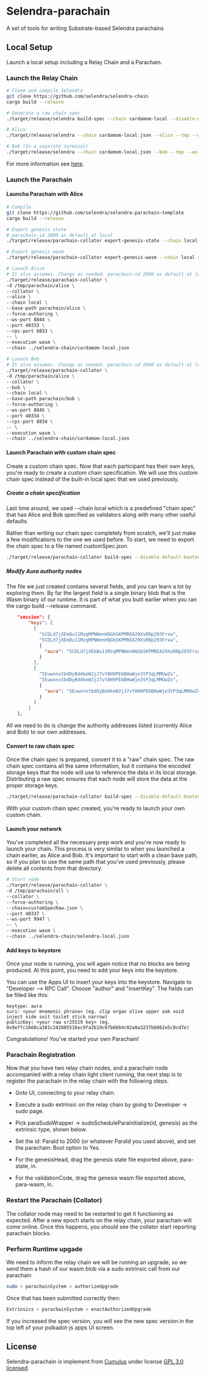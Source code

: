# Selendra-parachain
A set of tools for writing Substrate-based Selendra parachains

## Local Setup
Launch a local setup including a Relay Chain and a Parachain.

### Launch the Relay Chain
```sh
# Clone and compile Selendra
git clone https://github.com/selendra/selendra-chain
cargo build --release

# Generate a raw chain spec
./target/release/selendra build-spec --chain cardamom-local --disable-default-bootnode --raw > cardamom-local.json

# Alice
./target/release/selendra --chain cardamom-local.json --alice --tmp --ws-port 9945

# Bob (In a separate terminal)
./target/release/selendra --chain cardamom-local.json --bob --tmp --ws-port 9946 --port 30334
```
For more information see [here](https://github.com/selendra/selendra-chain/blob/main/README.md).

### Launch the Parachain

#### Launcha Parachain with Alice

```sh
# Compile 
git clone https://github.com/selendra/selendra-parachain-template
cargo build --release

# Export genesis state
# parachain-id 2000 as default at local 
./target/release/parachain-collator export-genesis-state --chain local > genesis-state

# Export genesis wasm
./target/release/parachain-collator export-genesis-wasm --chain local > genesis-wasm

# Launch Alice
# It also assumes. Change as needed. parachain-id 2000 as default at local 
./target/release/parachain-collator \
-d /tmp/parachain/alice \
--collator \
--alice \
--chain local \
--base-path parachain/alice \
--force-authoring \
--ws-port 8844 \
--port 40333 \
--rpc-port 8833 \
-- \
--execution wasm \
--chain ../selendra-chain/cardamom-local.json

# Launch Bob
# It also assumes. Change as needed. parachain-id 2000 as default at local 
./target/release/parachain-collator \
-d /tmp/parachain/alice \
--collator \
--bob \
--chain local \
--base-path parachain/bob \
--force-authoring \
--ws-port 8845 \
--port 40334 \
--rpc-port 8834 \
-- \
--execution wasm \
--chain ../selendra-chain/cardamom-local.json

```

#### Launch Parachain with custom chain spec

Create a custom chain spec. Now that each participant has their own keys, you're ready to create a custom chain specification. We will use this custom chain spec instead of the built-in local spec that we used previously.

##### Create a chain specification

Last time around, we used --chain local which is a predefined "chain spec" that has Alice and Bob specified as validators along with many other useful defaults.

Rather than writing our chain spec completely from scratch, we'll just make a few modifications to the one we used before. To start, we need to export the chain spec to a file named customSpec.json.

```sh
./target/release/parachain-collator build-spec --disable-default-bootnode --chain local > customSpec.json
```

##### Modify Aura authority nodes

The file we just created contains several fields, and you can learn a lot by exploring them. By far the largest field is a single binary blob that is the Wasm binary of our runtime. It is part of what you built earlier when you ran the cargo build --release command.

```json
    "session": {
        "keys": [
          [
            "5CDLd7jXEm8u11MzqMPNWenHQGbSKPMREA29XsRNp293Frxw",
            "5CDLd7jXEm8u11MzqMPNWenHQGbSKPMREA29XsRNp293Frxw",
            {
              "aura": "5CDLd7jXEm8u11MzqMPNWenHQGbSKPMREA29XsRNp293Frxw"
            }
          ],
          [
            "5EuwnnxtbdDyBd4keWJjJ7vY8H9PE6BHwWje3tP3qLMMUwZo",
            "5EuwnnxtbdDyBd4keWJjJ7vY8H9PE6BHwWje3tP3qLMMUwZo",
            {
              "aura": "5EuwnnxtbdDyBd4keWJjJ7vY8H9PE6BHwWje3tP3qLMMUwZo"
            }
          ]
        ]
    },
```

All we need to do is change the authority addresses listed (currently Alice and Bob) to our own addresses.

#### Convert to raw chain spec

Once the chain spec is prepared, convert it to a "raw" chain spec. The raw chain spec contains all the same information, but it contains the encoded storage keys that the node will use to reference the data in its local storage. Distributing a raw spec ensures that each node will store the data at the proper storage keys.

```sh
./target/release/parachain-collator build-spec --disable-default-bootnode --chain=customSpec.json --raw > customSpecRaw.json
```

With your custom chain spec created, you're ready to launch your own custom chain.

#### Launch your network

You've completed all the necessary prep work and you're now ready to launch your chain. This process is very similar to when you launched a chain earlier, as Alice and Bob. It's important to start with a clean base path, so if you plan to use the same path that you've used previously, please delete all contents from that directory.

```sh
# Start node
./target/release/parachain-collator \
-d /tmp/parachain/all \
--collator \
--force-authoring \
--chain=customSpecRaw.json \
--port 40337 \
--ws-port 9947 \
-- \
--execution wasm \
--chain ../selendra-chain/selendra-local.json
```

#### Add keys to keystore

Once your node is running, you will again notice that no blocks are being produced. At this point, you need to add your keys into the keystore.

You can use the Apps UI to insert your keys into the keystore. Navigate to "Developer --> RPC Call". Choose "author" and "insertKey". The fields can be filled like this:

```
keytype: aura
suri: <your mnemonic phrase> (eg. clip organ olive upper oak void inject side suit toilet stick narrow)
publicKey: <your raw sr25519 key> (eg. 0x9effc1668ca381c242885516ec9fa2b19c67b6684c02a8a3237b6862e5c8cd7e)
```

Congratulations! You've started your own Parachain!

### Parachain Registration
Now that you have two relay chain nodes, and a parachain node accompanied with a relay chain light client running, the next step is to register the parachain in the relay chain with the following steps.
- Goto UI, connecting to your relay chain.
- Execute a sudo extrinsic on the relay chain by going to Developer -> sudo page.
- Pick paraSudoWrapper -> sudoScheduleParaInitialize(id, genesis) as the extrinsic type, shown below.

- Set the id: ParaId to 2000 (or whatever ParaId you used above), and set the parachain: Bool option to Yes.

- For the genesisHead, drag the genesis state file exported above, para-state, in.

- For the validationCode, drag the genesis wasm file exported above, para-wasm, in.

### Restart the Parachain (Collator)

The collator node may need to be restarted to get it functioning as expected. After a new epoch starts on the relay chain, your parachain will come online. Once this happens, you should see the collator start reporting parachain blocks.

### Perform Runtime upgade

We need to inform the relay chain we will be running an upgrade, so we send them a hash of our wasm blob via a sudo extrinsic call from our parachain

```sh
sudo > parachainSystem > authorizeUpgrade
```

Once that has been submitted correctly then:

```sh
Extrinsics > parachainSystem > enactAuthorizedUpgrade
```

If you increased the spec version, you will see the new spec version in the top left of your polkadot-js apps UI screen.

## License

Selendra-parachain is implement from [Cumulus](https://github.com/paritytech/cumulus.git) under license [GPL 3.0 licensed](LICENSE-GPL3).
